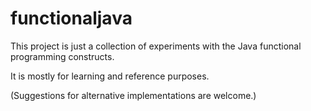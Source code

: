 # functionaljava

This project is just a collection of experiments with the Java functional programming constructs.

It is mostly for learning and reference purposes.

(Suggestions for alternative implementations are welcome.)
